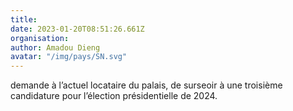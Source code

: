 ```yaml
---
title: 
date: 2023-01-20T08:51:26.661Z
organisation: 
author: Amadou Dieng
avatar: "/img/pays/SN.svg"
---
```


demande à l’actuel locataire du palais, de surseoir à une troisième candidature pour l’élection présidentielle de 2024.